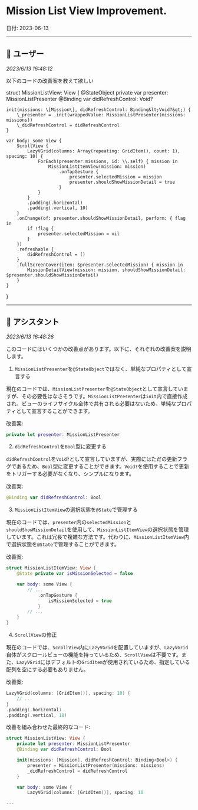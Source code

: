 # Mission List View Improvement.

日付: 2023-06-13

---

## 👤 ユーザー
*2023/6/13 16:48:12*

以下のコードの改善案を教えて欲しい

struct MissionListView: View {
    @StateObject private var presenter: MissionListPresenter
    @Binding var didRefreshControl: Void?

    init(missions: \[Mission\], didRefreshControl: Binding&lt;Void?&gt;) {
        \_presenter = .init(wrappedValue: MissionListPresenter(missions: missions))
        \_didRefreshControl = didRefreshControl
    }

    var body: some View {
        ScrollView {
            LazyVGrid(columns: Array(repeating: GridItem(), count: 1), spacing: 10) {
                ForEach(presenter.missions, id: \\.self) { mission in
                    MissionListItemView(mission: mission)
                        .onTapGesture {
                            presenter.selectedMission = mission
                            presenter.shouldShowMissionDetail = true
                        }
                }
            }
            .padding(.horizontal)
            .padding(.vertical, 10)
        }
        .onChange(of: presenter.shouldShowMissionDetail, perform: { flag in
            if !flag {
                presenter.selectedMission = nil
            }
        })
        .refreshable {
            didRefreshControl = ()
        }
        .fullScreenCover(item: $presenter.selectedMission) { mission in
            MissionDetailView(mission: mission, shouldShowMissionDetail: $presenter.shouldShowMissionDetail)
        }
    }
}

---

## 🤖 アシスタント
*2023/6/13 16:48:26*

このコードにはいくつかの改善点があります。以下に、それぞれの改善案を説明します。

1. `MissionListPresenter`を`@StateObject`ではなく、単純なプロパティとして宣言する

現在のコードでは、`MissionListPresenter`を`@StateObject`として宣言していますが、その必要性はなさそうです。`MissionListPresenter`は`init`内で直接作成され、ビューのライフサイクル全体で共有される必要はないため、単純なプロパティとして宣言することができます。

改善案:

```swift
private let presenter: MissionListPresenter
```

2. `didRefreshControl`を`Bool`型に変更する

`didRefreshControl`を`Void?`として宣言していますが、実際にはただの更新フラグであるため、`Bool`型に変更することができます。`Void?`を使用することで更新をトリガーする必要がなくなり、シンプルになります。

改善案:

```swift
@Binding var didRefreshControl: Bool
```

3. `MissionListItemView`の選択状態を`@State`で管理する

現在のコードでは、`presenter`内の`selectedMission`と`shouldShowMissionDetail`を使用して、`MissionListItemView`の選択状態を管理しています。これは冗長で複雑な方法です。代わりに、`MissionListItemView`内で選択状態を`@State`で管理することができます。

改善案:

```swift
struct MissionListItemView: View {
    @State private var isMissionSelected = false

    var body: some View {
        // ...
            .onTapGesture {
                isMissionSelected = true
            }
        // ...
    }
}
```

4. `ScrollView`の修正

現在のコードでは、`ScrollView`内に`LazyVGrid`を配置していますが、`LazyVGrid`自体がスクロールビューの機能を持っているため、`ScrollView`は不要です。また、`LazyVGrid`にはデフォルトの`GridItem`が使用されているため、指定している配列を空にする必要もありません。

改善案:

```swift
LazyVGrid(columns: [GridItem()], spacing: 10) {
    // ...
}
.padding(.horizontal)
.padding(.vertical, 10)
```

改善を組み合わせた最終的なコード:

```swift
struct MissionListView: View {
    private let presenter: MissionListPresenter
    @Binding var didRefreshControl: Bool

    init(missions: [Mission], didRefreshControl: Binding<Bool>) {
        presenter = MissionListPresenter(missions: missions)
        _didRefreshControl = didRefreshControl
    }

    var body: some View {
        LazyVGrid(columns: [GridItem()], spacing: 10

---
